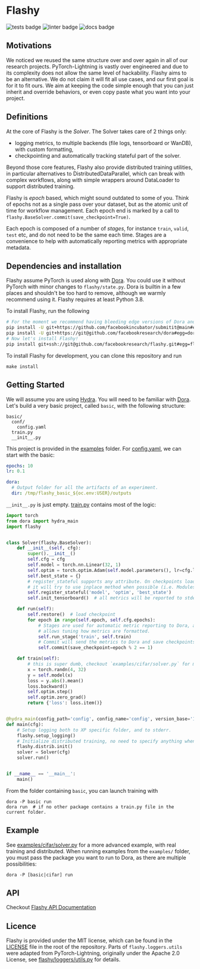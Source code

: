 # Flashy

![tests badge](https://github.com/0x53504852/flashy/workflows/tests/badge.svg)
![linter badge](https://github.com/0x53504852/flashy/workflows/linter/badge.svg)
![docs badge](https://github.com/0x53504852/flashy/workflows/docs/badge.svg)



## Motivations

We noticed we reused the same structure over and over again in all of our research projects.
PyTorch-Lightning is vastly over engineered and due to its complexity does not allow
the same level of hackability. Flashy aims to be an alternative. We do not claim it will
fit all use cases, and our first goal is for it to fit ours. We aim at keeping the code
simple enough that you can just inherit and override behaviors, or even copy paste what you want
into your project.

## Definitions

At the core of Flashy is the *Solver*. The Solver takes care of 2 things only:
- logging metrics, to multiple backends (file logs, tensorboard or WanDB), with custom formatting,
- checkpointing and automatically tracking stateful part of the solver.

Beyond those core features, Flashy also provide distributed training utilities,
in particular alternatives to DistributedDataParallel, which can break with complex workflows,
along with simple wrappers around DataLoader to support distributed training.

Flashy is *epoch* based, which might sound outdated to some of you. Think of epochs not
as a single pass over your dataset, but as the atomic unit of time for workflow management.
Each epoch end is marked by a call to `flashy.BaseSolver.commit(save_checkpoint=True)`.

Each epoch is composed of a number of *stages*, for instance `train`, `valid`, `test` etc, and do not need
to be the same each time. Stages are a convenience to help with automatically reporting
metrics with appropriate metadata.


## Dependencies and installation

Flashy assume PyTorch is used along with [Dora][dora]. You could use it without PyTorch
with minor changes to `flashy/state.py`. Dora is builtin in a few places and shouldn't be too hard
to remove, although we warmly recommend using it. Flashy requires at least Python 3.8.

To install Flashy, run the following

```bash
# For the moment we recommend having bleeding edge versions of Dora and Submitit
pip install -U git+https://github.com/facebookincubator/submitit@main#egg=submitit
pip install -U git+https://git@github.com/facebookresearch/dora#egg=dora-search
# Now let's install Flashy!
pip install git+ssh://git@github.com/facebookresearch/flashy.git#egg=flashy
```

To install Flashy for development, you can clone this repository and run
```
make install
```

## Getting Started

We will assume you are using [Hydra][hydra]. You will need to be familiar with [Dora][dora].
Let's build a very basic project, called `basic`,
with the following structure:

```
basic/
  conf/
    config.yaml
  train.py
  __init__.py
```

This project is provided in the [examples](examples/) folder.
For [config.yaml](examples/basic/config.yaml), we can start with the basic:

```yaml
epochs: 10
lr: 0.1

dora:
  # Output folder for all the artifacts of an experiment.
  dir: /tmp/flashy_basic_${oc.env:USER}/outputs
```

`__init__.py` is just empty. [train.py](examples/basic/train.py) contains most of the logic:

```python
import torch
from dora import hydra_main
import flashy


class Solver(flashy.BaseSolver):
    def __init__(self, cfg):
        super().__init__()
        self.cfg = cfg
        self.model = torch.nn.Linear(32, 1)
        self.optim = torch.optim.Adam(self.model.parameters(), lr=cfg.lr)
        self.best_state = {}
        # register_stateful supports any attribute. On checkpoints loading,
        # it will try to use inplace method when possible (i.e. Modules, lists, dicts).
        self.register_stateful('model', 'optim', 'best_state')
        self.init_tensorboard()  # all metrics will be reported to stderr and tensorboard.

    def run(self):
        self.restore()  # load checkpoint
        for epoch in range(self.epoch, self.cfg.epochs):
            # Stages are used for automatic metric reporting to Dora, and it also
            # allows tuning how metrics are formatted.
            self.run_stage('train', self.train)
            # Commit will send the metrics to Dora and save checkpoints by default.
            self.commit(save_checkpoint=epoch % 2 == 1)

    def train(self):
        # this is super dumb, checkout `examples/cifar/solver.py` for more advance usage!
        x = torch.randn(4, 32)
        y = self.model(x)
        loss = y.abs().mean()
        loss.backward()
        self.optim.step()
        self.optim.zero_grad()
        return {'loss': loss.item()}


@hydra_main(config_path='config', config_name='config', version_base='1.1')
def main(cfg):
    # Setup logging both to XP specific folder, and to stderr.
    flashy.setup_logging()
    # Initialize distributed training, no need to specify anything when using Dora.
    flashy.distrib.init()
    solver = Solver(cfg)
    solver.run()


if __name__ == '__main__':
    main()
```

From the folder containing `basic`, you can launch training with
```
dora -P basic run
dora run  # if no other package contains a train.py file in the current folder.
```


## Example

See [examples/cifar/solver.py](examples/cifar/solver.py) for a more advanced example,
with real training and distributed. When running examples from the `examples/` folder,
you must pass the package you want to run to Dora, as there are multiple possibilities:
```
dora -P [basic|cifar] run
```


## API

Checkout [Flashy API Documentation][api]

[api]: https://facebookresearch.github.io/flashy/flashy/index.html
[dora]: https://github.com/facebookresearch/dora
[hydra]: https://github.com/facebookresearch/hydra


## Licence

Flashy is provided under the MIT license, which can be found in the [LICENSE](./LICENSE) file
in the root of the repository. Parts of `flashy.loggers.utils` were adapted from
PyTorch-Lightning, originally under the Apache 2.0 License, see [flashy/loggers/utils.py](flashy/loggers/utils.py)
for details.
